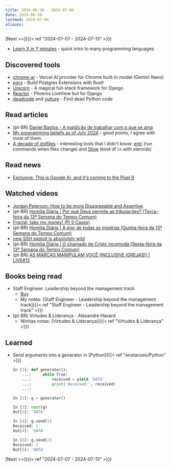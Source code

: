 ```yaml
---
title: 2024-06-30 - 2024-07-06
date: 2024-06-30
lastmod: 2024-07-06
aliases:
---
```

[Next >>]({{< ref "2024-07-07 - 2024-07-13" >}})

- [Learn X in Y minutes](https://learnxinyminutes.com/) - quick intro to many programming languages
## Discovered tools
- [chrome-ai](https://github.com/jeasonstudio/chrome-ai) - Vercel AI provider for Chrome built-in model (Gemini Nano)
- [pgrx](https://github.com/pgcentralfoundation/pgrx) - Build Postgres Extensions with Rust!
- [Unicorn](https://www.django-unicorn.com/docs/) -  A magical full-stack framework for Django
- [Reactor](https://github.com/edelvalle/reactor/) - Phoenix LiveView but for Django
- [deadcode](https://github.com/albertas/deadcode) and [vulture](https://github.com/jendrikseipp/vulture) -  Find dead Python code

## Read articles
- (pt-BR) [Daniel Bastos - A maldição de trabalhar com o que se ama](https://daniellbastos.substack.com/p/a-maldicao-de-trabalhar-com-o-que)
- [My programming beliefs as of July 2024](https://evanhahn.com/programming-beliefs-as-of-july-2024/) - good points, I agree with most of them.
- [A decade of dotfiles](https://evanhahn.com/a-decade-of-dotfiles/) - interesting tools that I didn't know: [entr](https://eradman.com/entrproject/) (run commands when files change) and [Stow](https://www.gnu.org/software/stow/) (kind of `ln` with steroids)

## Read news
- [Exclusive: This is Google AI, and it's coming to the Pixel 9](https://www.androidauthority.com/google-ai-recall-pixel-9-3456399/)

## Watched videos
- [Jordan Peterson: How to be more Disagreeable and Assertive](https://www.youtube.com/watch?v=s6H9AIVP08w)
- (pt-BR) [Homilia Diária | Por que Deus permite as tribulações? (Terça-feira da 13ª Semana do Tempo Comum)](https://www.youtube.com/watch?v=WOhEPpwAao4)
- [Fractal, take my money! (Pi 5 Cases)](https://www.youtube.com/watch?v=rV8v40MKFik)
- (pt-BR) [Homilia Diária | A pior de todas as misérias (Quinta-feira da 13ª Semana do Tempo Comum)](https://www.youtube.com/watch?v=8ANraeSL_wg)
- [new SSH exploit is absolutely wild](https://www.youtube.com/watch?v=Rj3sTAMYNQk)
- (pt-BR) [Homilia Diária | O chamado de Cristo incomoda (Sexta-feira da 13ª Semana do Tempo Comum)](https://www.youtube.com/watch?v=9FOyaX3rZBQ)
- (pt-BR) [AS MARCAS MANIPULAM VOCÊ (INCLUSIVE IGREJAS!) | LIVE#12](https://www.youtube.com/watch?v=4z7KBiSYgqM)

## Books being read
- Staff Engineer: Leadership beyond the management track
	- [Buy](https://staffeng.com/book)
	- My notes: [Staff Engineer - Leadership beyond the management track]({{< ref "Staff Engineer - Leadership beyond the management track" >}})
- (pt-BR) Virtudes & Liderança - Alexandre Havard
	- Minhas notas: [Virtudes & Liderança]({{< ref "Virtudes & Liderança" >}})


## Learned
- Send arguments into a generator in [Python]({{< ref "anotacoes/Python" >}})
	```python
	In [1]: def generator():
	    ...:     while True:
	    ...:         received = yield 'DATA'
	    ...:         print('Received:', received)
	    ...:

	In [2]: g = generator()

	In [3]: next(g)
	Out[3]: 'DATA'

	In [4]: g.send(1)
	Received: 1
	Out[4]: 'DATA'

	In [5]: g.send(2)
	Received: 2
	Out[5]: 'DATA'
	```

[Next >>]({{< ref "2024-07-07 - 2024-07-13" >}})
